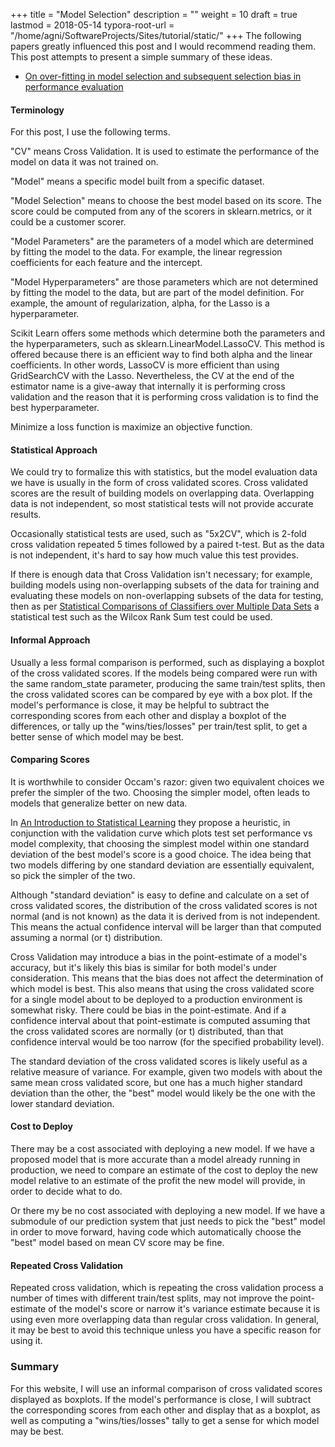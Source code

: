 +++
title = "Model Selection"
description = ""
weight = 10
draft = true
lastmod = 2018-05-14
typora-root-url = "/home/agni/SoftwareProjects/Sites/tutorial/static/"
+++
The following papers greatly influenced this post and I would recommend reading them.  This post attempts to present a simple summary of these ideas.

* [On over-fitting in model selection and subsequent selection bias in performance evaluation](http://www.jmlr.org/papers/volume11/cawley10a/cawley10a.pdf)

#### Terminology

For this post, I use the following terms.

"CV" means Cross Validation.  It is used to estimate the performance of the model on data it was not trained on.

"Model" means a specific model built from a specific dataset.

"Model Selection" means to choose the best model based on its score.  The score could be computed from any of the scorers in sklearn.metrics, or it could be a customer scorer.

"Model Parameters" are the parameters of a model which are determined by fitting the model to the data. For example, the linear regression coefficients for each feature and the intercept.

"Model Hyperparameters" are those parameters which are not determined by fitting the model to the data, but are part of the model definition. For example, the amount of regularization, alpha, for the Lasso is a hyperparameter.

Scikit Learn offers some methods which determine both the parameters and the hyperparameters, such as sklearn.LinearModel.LassoCV.  This method is offered because there is an efficient way to find both alpha and the linear coefficients.  In other words, LassoCV is more efficient than using GridSearchCV with the Lasso.  Nevertheless, the CV at the end of the estimator name is a give-away that internally it is performing cross validation and the reason that it is performing cross validation is to find the best hyperparameter.

Minimize a loss function is maximize an objective function.



#### Statistical Approach

We could try to formalize this with statistics, but the model evaluation data we have is usually in the form of cross validated scores.  Cross validated scores are the result of building models on overlapping data.  Overlapping data is not independent, so most statistical tests will not provide accurate results.

Occasionally statistical tests are used, such as "5x2CV", which is 2-fold cross validation repeated 5 times followed by a paired t-test.  But as the data is not independent, it's hard to say how much value this test provides.

If there is enough data that Cross Validation isn't necessary; for example, building models using non-overlapping subsets of the data for training and evaluating these models on non-overlapping subsets of the data for testing, then as per [Statistical Comparisons of Classifiers over Multiple Data Sets](http://www.jmlr.org/papers/v7/demsar06a.html) a statistical test such as the Wilcox Rank Sum test could be used.

#### Informal Approach

Usually a less formal comparison is performed, such as displaying a boxplot of the cross validated scores.  If the models being compared were run with the same random_state parameter, producing the same train/test splits, then the cross validated scores can be compared by eye with a box plot.  If the model's performance is close, it may be helpful to subtract the corresponding scores from each other and display a boxplot of the differences, or tally up the "wins/ties/losses" per train/test split, to get a better sense of which model may be best.

#### Comparing Scores

It is worthwhile to consider Occam's razor: given two equivalent choices we prefer the simpler of the two.  Choosing the simpler model, often leads to models that generalize better on new data.

In [An Introduction to Statistical Learning](http://www-bcf.usc.edu/~gareth/ISL/) they propose a heuristic, in conjunction with the validation curve which plots test set performance vs model complexity, that choosing the simplest model within one standard deviation of the best model's score is a good choice.  The idea being that two models differing by one standard deviation are essentially equivalent, so pick the simpler of the two.

Although "standard deviation" is easy to define and calculate on a set of cross validated scores, the distribution of the cross validated scores is not normal (and is not known) as the data it is derived from is not independent.  This means the actual confidence interval will be larger than that computed assuming a normal (or t) distribution. 

Cross Validation may introduce a bias in the point-estimate of a model's accuracy, but it's likely this bias is similar for both model's under consideration.  This means that the bias does not affect the determination of which model is best.  This also means that using the cross validated score for a single model about to be deployed to a production environment is somewhat risky.  There could be bias in the point-estimate.  And if a confidence interval about that point-estimate is computed assuming that the cross validated scores are normally (or t) distributed, than that confidence interval would be too narrow (for the specified probability level).

The standard deviation of the cross validated scores is likely useful as a relative measure of variance.  For example, given two models with about the same mean cross validated score, but one has a much higher standard deviation than the other, the "best" model would likely be the one with the lower standard deviation.

#### Cost to Deploy

There may be a cost associated with deploying a new model.  If we have a proposed model that is more accurate than a model already running in production, we need to compare an estimate of the cost to deploy the new model relative to an estimate of the profit the new model will provide, in order to decide what to do.

Or there my be no cost associated with deploying a new model.  If we have a submodule of our prediction system that just needs to pick the "best" model in order to move forward, having code which automatically choose the "best" model based on mean CV score may be fine.

#### Repeated Cross Validation

Repeated cross validation, which is repeating the cross validation process a number of times with different train/test splits, may not improve the point-estimate of the model's score or narrow it's variance estimate because it is using even more overlapping data than regular cross validation.  In general, it may be best to avoid this technique unless you have a specific reason for using it.

### Summary

For this website, I will use an informal comparison of cross validated scores displayed as boxplots.  If the model's performance is close, I will subtract the corresponding scores from each other and display that as a boxplot, as well as computing a "wins/ties/losses" tally to get a sense for which model may be best.